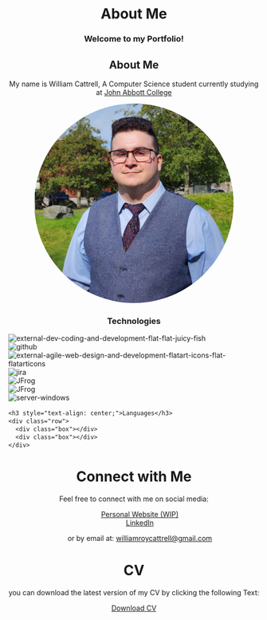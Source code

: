 <h1 style="text-align: center;">About Me</h1>
<h3 style="text-align: center;">Welcome to my Portfolio!</h3>

<h2 style="text-align: center;">About Me</h2>
<p style="text-align: center;">My name is William Cattrell, A Computer Science student currently studying at <a href="https://johnabbott.qc.ca/">John Abbott College</a></p>
<p style="text-align:center;"><img src="./assets/profilePicture.JPG" alt="Profile Picture" style="border-radius: 50%" height="400px" width="400px"/></p>

<h3 style="text-align: center;">Technologies</h3>

<div class="main-box">
  <div class="centered">
    <div class="row">
       <div class="box"><img width="60" height="60" src="https://img.icons8.com/external-flat-juicy-fish/60/external-dev-coding-and-development-flat-flat-juicy-fish.png" alt="external-dev-coding-and-development-flat-flat-juicy-fish"/></div>
       <div class="box"><img width="50" height="50" src="https://img.icons8.com/ios-filled/50/github.png" alt="github"/></div>
       <div class="box"><img width="64" height="64" src="https://img.icons8.com/external-flatart-icons-flat-flatarticons/64/external-agile-web-design-and-development-flatart-icons-flat-flatarticons.png" alt="external-agile-web-design-and-development-flatart-icons-flat-            flatarticons"/></div>
       <div class="box"><img width="50" height="50" src="https://img.icons8.com/ios/50/jira.png" alt="jira"/></div>
       <div class="box"><img width="50" height="50" src="https://speedmedia.jfrog.com/08612fe1-9391-4cf3-ac1a-6dd49c36b276/https://media.jfrog.com/wp-content/uploads/2021/12/29113553/jfrog-logo-2022.svg/w_1024" alt="JFrog"/></div>
       <div class="box"><img width="50" height="50" src="https://www.cdnlogo.com/logos/c/79/cisco.svg" alt="JFrog"/></div>
       <div class="box"><img width="100" height="100" src="https://img.icons8.com/stickers/100/server-windows.png" alt="server-windows"/></div>
    </div>
    
    <h3 style="text-align: center;">Languages</h3>    
    <div class="row">
      <div class="box"></div>
      <div class="box"></div>
    </div>
  </div>
</div>



<h1 style="text-align: center;">Connect with Me</h1>
<p style="text-align: center;">Feel free to connect with me on social media:</p>
<div style="text-align: center;"> 
  <ul style="list-style: none;">
    <li> <a href="https://cattrell.net">Personal Website (WIP)</a></li>
    <li> <a href="https://linkedin.com/in/wrc123/">LinkedIn</a></li>
    <li><p style="text-align: center;">or by email at: <a href="mailto:williamroycattrell@gmail.com">williamroycattrell@gmail.com</a></p></li>
  </ul>
</div>
<h1 style="text-align: center;">CV</h1>
<p style="text-align: center;">you can download the latest version of my CV by clicking the following Text:</p>

<div style="text-align: center;"> 
<a href="./assets/WilliamCattrellCV.pdf" download>
  <p>Download CV</p>
</a>
</div>

